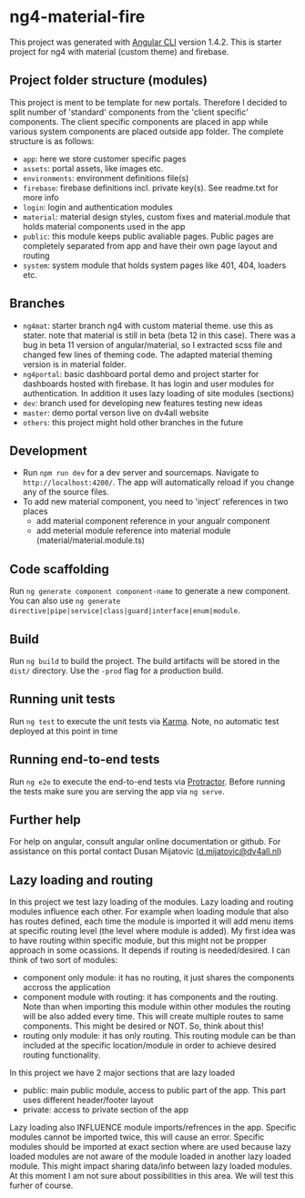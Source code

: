 # ng4-material-fire

This project was generated with [Angular CLI](https://github.com/angular/angular-cli) version 1.4.2. This is starter project for ng4 with material (custom theme) and firebase.

## Project folder structure (modules)
This project is ment to be template for new portals. Therefore I decided to split number of 'standard' components from the 'client specific' components. The client specific components are placed in app while various system components are placed outside app folder. The complete structure is as follows:

- `app`: here we store customer specific pages
- `assets`: portal assets, like images etc.
- `environments`: environment definitions file(s)
- `firebase`: firebase definitions incl. private key(s). See readme.txt for more info
- `login`: login and authentication modules
- `material`: material design styles, custom fixes and material.module that holds material components used in the app
- `public`: this module keeps public avaliable pages. Public pages are completely separated from app and have their own page layout and routing
- `system`: system module that holds system pages like 401, 404, loaders etc.

## Branches

- `ng4mat`: starter branch ng4 with custom material theme. use this as stater. note that material is still in beta (beta 12 in this case). There was a bug in beta 11 version of angular/material, so I extracted scss file and changed few lines of theming code. The adapted material theming version is in material folder.
- `ng4portal`: basic dashboard portal demo and project starter for dashboards hosted with firebase. It has login and user modules for authentication. In addition it uses lazy loading of site modules (sections)
- `dev`: branch used for developing new features testing new ideas
- `master`: demo portal verson live on dv4all website
- `others`: this project might hold other branches in the future

## Development

- Run `npm run dev` for a dev server and sourcemaps. Navigate to `http://localhost:4200/`. The app will automatically reload if you change any of the source files.
- To add new material component, you need to 'inject' references in two places 
    - add material component reference in your angualr component
    - add meterial module reference into material module (material/material.module.ts)

## Code scaffolding

Run `ng generate component component-name` to generate a new component. You can also use `ng generate directive|pipe|service|class|guard|interface|enum|module`.


## Build

Run `ng build` to build the project. The build artifacts will be stored in the `dist/` directory. Use the `-prod` flag for a production build.

## Running unit tests

Run `ng test` to execute the unit tests via [Karma](https://karma-runner.github.io).
Note, no automatic test deployed at this point in time

## Running end-to-end tests

Run `ng e2e` to execute the end-to-end tests via [Protractor](http://www.protractortest.org/).
Before running the tests make sure you are serving the app via `ng serve`.

## Further help

For help on angular, consult angular online documentation or github. For assistance on this portal contact Dusan Mijatovic (d.mijatovic@dv4all.nl)

## Lazy loading and routing

In this project we test lazy loading of the modules. Lazy loading and routing modules influence each other. For example when loading module that also has routes defined, each time the module is imported it will add menu items at specific routing level (the level where module is added). My first idea was to have routing within specific module, but this might not be propper approach in some ocassions. It depends if routing is needed/desired. I can think of two sort of modules: 

- component only module: it has no routing, it just shares the components accross the application
- component module with routing: it has components and the routing. Note than when importing this module within other modules the routing will be also added every time. This will create multiple routes to same components. This might be desired or NOT. So, think about this!
- routing only module: it has only routing. This routing module can be than included at the specific location/module in order to achieve desired routing functionality.

In this project we have 2 major sections that are lazy loaded

- public: main public module, access to public part of the app. This part uses different header/footer layout
- private: access to private section of the app

Lazy loading also INFLUENCE module imports/refrences in the app. Specific modules cannot be imported twice, this will cause an error. Specific modules should be imported at exact  section where are used because lazy loaded modules are not aware of the module loaded in another lazy loaded module. This might impact sharing data/info between lazy loaded modules. At this moment I am not sure about possibilities in this area. We will test this furher of course.
